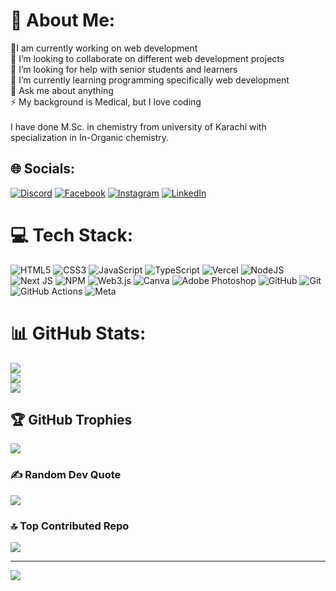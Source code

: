 # 💫 About Me:
🔭I am currently working on web development<br>👯 I’m looking to collaborate on different web development projects<br>🤝 I’m looking for help with senior students and learners<br>🌱 I’m currently learning programming specifically web development<br>💬 Ask me about anything<br>⚡ My background is Medical, but I love coding <br><br>I have done M.Sc. in chemistry from university of Karachi with specialization in In-Organic chemistry. 


## 🌐 Socials:
[![Discord](https://img.shields.io/badge/Discord-%237289DA.svg?logo=discord&logoColor=white)](https://discord.gg/https://discord.gg/bgCvjtapXN) [![Facebook](https://img.shields.io/badge/Facebook-%231877F2.svg?logo=Facebook&logoColor=white)](https://facebook.com/zohanafeescodes) [![Instagram](https://img.shields.io/badge/Instagram-%23E4405F.svg?logo=Instagram&logoColor=white)](https://instagram.com/zohanafeescodes) [![LinkedIn](https://img.shields.io/badge/LinkedIn-%230077B5.svg?logo=linkedin&logoColor=white)](https://linkedin.com/in/zoha-nafees) 

# 💻 Tech Stack:
![HTML5](https://img.shields.io/badge/html5-%23E34F26.svg?style=for-the-badge&logo=html5&logoColor=white) ![CSS3](https://img.shields.io/badge/css3-%231572B6.svg?style=for-the-badge&logo=css3&logoColor=white) ![JavaScript](https://img.shields.io/badge/javascript-%23323330.svg?style=for-the-badge&logo=javascript&logoColor=%23F7DF1E) ![TypeScript](https://img.shields.io/badge/typescript-%23007ACC.svg?style=for-the-badge&logo=typescript&logoColor=white) ![Vercel](https://img.shields.io/badge/vercel-%23000000.svg?style=for-the-badge&logo=vercel&logoColor=white) ![NodeJS](https://img.shields.io/badge/node.js-6DA55F?style=for-the-badge&logo=node.js&logoColor=white) ![Next JS](https://img.shields.io/badge/Next-black?style=for-the-badge&logo=next.js&logoColor=white) ![NPM](https://img.shields.io/badge/NPM-%23CB3837.svg?style=for-the-badge&logo=npm&logoColor=white) ![Web3.js](https://img.shields.io/badge/web3.js-F16822?style=for-the-badge&logo=web3.js&logoColor=white) ![Canva](https://img.shields.io/badge/Canva-%2300C4CC.svg?style=for-the-badge&logo=Canva&logoColor=white) ![Adobe Photoshop](https://img.shields.io/badge/adobe%20photoshop-%2331A8FF.svg?style=for-the-badge&logo=adobe%20photoshop&logoColor=white) ![GitHub](https://img.shields.io/badge/github-%23121011.svg?style=for-the-badge&logo=github&logoColor=white) ![Git](https://img.shields.io/badge/git-%23F05033.svg?style=for-the-badge&logo=git&logoColor=white) ![GitHub Actions](https://img.shields.io/badge/github%20actions-%232671E5.svg?style=for-the-badge&logo=githubactions&logoColor=white) ![Meta](https://img.shields.io/badge/Meta-%230467DF.svg?style=for-the-badge&logo=Meta&logoColor=white)
# 📊 GitHub Stats:
![](https://github-readme-stats.vercel.app/api?username=zohanafees&theme=yeblu&hide_border=false&include_all_commits=true&count_private=true)<br/>
![](https://github-readme-streak-stats.herokuapp.com/?user=zohanafees&theme=yeblu&hide_border=false)<br/>
![](https://github-readme-stats.vercel.app/api/top-langs/?username=zohanafees&theme=yeblu&hide_border=false&include_all_commits=true&count_private=true&layout=compact)

## 🏆 GitHub Trophies
![](https://github-profile-trophy.vercel.app/?username=zohanafees&theme=radical&no-frame=false&no-bg=false&margin-w=4)

### ✍️ Random Dev Quote
![](https://quotes-github-readme.vercel.app/api?type=horizontal&theme=radical)

### 🔝 Top Contributed Repo
![](https://github-contributor-stats.vercel.app/api?username=zohanafees&limit=5&theme=dark&combine_all_yearly_contributions=true)

---
[![](https://visitcount.itsvg.in/api?id=zohanafees&icon=0&color=0)](https://visitcount.itsvg.in)

<!-- Proudly created with GPRM ( https://gprm.itsvg.in ) -->
